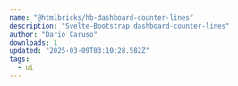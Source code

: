 ```yaml
---
name: "@htmlbricks/hb-dashboard-counter-lines"
description: "Svelte-Bootstrap dashboard-counter-lines"
author: "Dario Caruso"
downloads: 1
updated: "2025-03-09T03:10:28.582Z"
tags: 
  - ui
---
```

